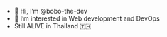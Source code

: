 - 👋 Hi, I’m @bobo-the-dev
- 👀 I’m interested in Web development and DevOps
- Still ALIVE in Thailand 🇹🇭

<!---
bobo-the-dev/bobo-the-dev is a ✨ special ✨ repository because its `README.md` (this file) appears on your GitHub profile.
You can click the Preview link to take a look at your changes.
--->
